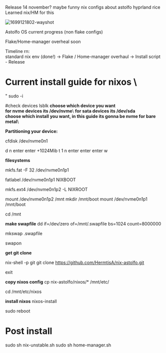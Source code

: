 Release 14 november? maybe
funny nix configs about astolfo
hyprland rice
Learned nix/HM for this

![1699121802-wayshot](https://github.com/HermitsA/nix-astolfo/assets/149957167/0fbf0c2e-8464-416a-80d2-60243922a20e)

Astolfo OS current progress (non flake configs)

Flake/Home-manager overheal soon 

Timeline rn: \
standard nix env (done!) -> Flake / Home-manager overhaul -> Install script - Release


# Current install guide for nixos \
"
sudo -i

#check devices
lsblk 
 **choose which device you want**\
**for nvme devices its /dev/nvme**\ 
**for sata devices its /dev/sda** \
**choose which install you want, in this guide its gonna be nvme for bare metal**\


**Partitioning your device:**

cfdisk /dev/nvme0n1

d
n
enter
enter
+1024Mib
t
1
n
enter
enter
enter
w

**filesystems**

mkfs.fat -F 32 /dev/nvme0n1p1

fatlabel /dev/nvme0n1p1 NIXBOOT

mkfs.ext4 /dev/nvme0n1p2 -L NIXROOT


mount /dev/nvme0n1p2 /mnt
mkdir /mnt/boot
mount /dev/nvme0n1p1 /mnt/boot

cd /mnt

**make swapfile**
dd if=/dev/zero of=/mnt/.swapfile bs=1024 count=8000000

mkswap .swapfile

swapon


**get git clone**


nix-shell -p git
git clone https://github.com/HermtisA/nix-astolfo.git

exit

**copy nixos config**
cp nix-astolfo/nixos/* /mnt/etc/

cd /mnt/etc/nixos

**install nixos**
nixos-install

sudo reboot


# Post install

sudo sh nix-unstable.sh
sudo sh home-manager.sh
